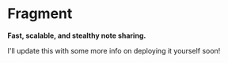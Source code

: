 # Fragment

**Fast, scalable, and stealthy note sharing.**


I'll update this with some more info on deploying it yourself soon!